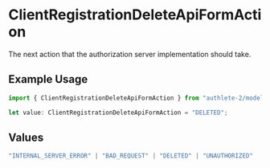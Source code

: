 # ClientRegistrationDeleteApiFormAction

The next action that the authorization server implementation should take.


## Example Usage

```typescript
import { ClientRegistrationDeleteApiFormAction } from "authlete-2/models/operations";

let value: ClientRegistrationDeleteApiFormAction = "DELETED";
```

## Values

```typescript
"INTERNAL_SERVER_ERROR" | "BAD_REQUEST" | "DELETED" | "UNAUTHORIZED"
```